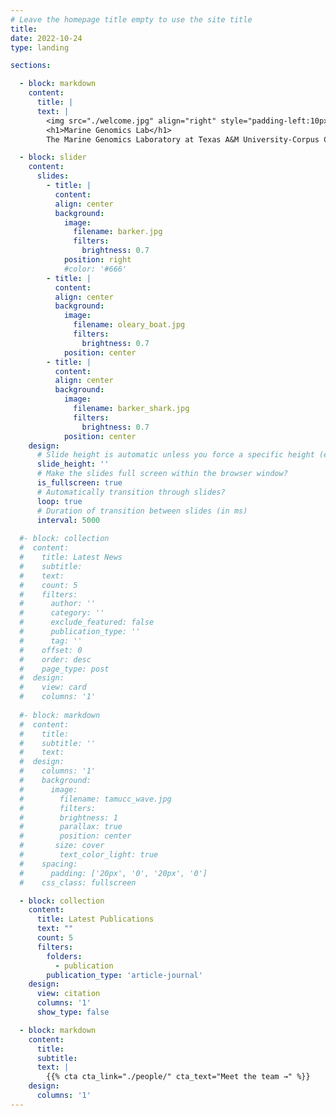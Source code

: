 ```yaml
---
# Leave the homepage title empty to use the site title
title:
date: 2022-10-24
type: landing

sections:

  - block: markdown
    content:
      title: |
      text: |
        <img src="./welcome.jpg" align="right" style="padding-left:10px;" width="400"/>
        <h1>Marine Genomics Lab</h1>
        The Marine Genomics Laboratory at Texas A&M University-Corpus Christi uses cutting edge, next-generation sequencing technology to address issues of marine conservation and management of exploited marine species. Additionally, we investigate biogeography and phylogenetics, with a focus on taxa found in the Gulf and northern Caribbean. The techniques being developed and utilized in our laboratory allow us to study population structure at an unprecedented resolution and to characterize adaptive aspects of genomic variation important for persistence at local scales and adaptation to temporal environmental fluctuations. 

  - block: slider
    content:
      slides:
        - title: |
          content: 
          align: center
          background:
            image:
              filename: barker.jpg
              filters:
                brightness: 0.7
            position: right
            #color: '#666'
        - title: |
          content: 
          align: center
          background:
            image:
              filename: oleary_boat.jpg
              filters:
                brightness: 0.7
            position: center
        - title: |
          content: 
          align: center
          background:
            image:
              filename: barker_shark.jpg
              filters:
                brightness: 0.7
            position: center
    design:
      # Slide height is automatic unless you force a specific height (e.g. '400px')
      slide_height: ''
      # Make the slides full screen within the browser window?
      is_fullscreen: true
      # Automatically transition through slides?
      loop: true
      # Duration of transition between slides (in ms)
      interval: 5000
  
  #- block: collection
  #  content:
  #    title: Latest News
  #    subtitle:
  #    text:
  #    count: 5
  #    filters:
  #      author: ''
  #      category: ''
  #      exclude_featured: false
  #      publication_type: ''
  #      tag: ''
  #    offset: 0
  #    order: desc
  #    page_type: post
  #  design:
  #    view: card
  #    columns: '1'
  
  #- block: markdown
  #  content:
  #    title:
  #    subtitle: ''
  #    text: 
  #  design:
  #    columns: '1'
  #    background:
  #      image: 
  #        filename: tamucc_wave.jpg
  #        filters:
  #        brightness: 1
  #        parallax: true
  #        position: center
  #       size: cover
  #        text_color_light: true
  #    spacing:
  #      padding: ['20px', '0', '20px', '0']
  #    css_class: fullscreen

  - block: collection
    content:
      title: Latest Publications
      text: ""
      count: 5
      filters:
        folders:
          - publication
        publication_type: 'article-journal'
    design:
      view: citation
      columns: '1'
      show_type: false 

  - block: markdown
    content:
      title:
      subtitle:
      text: |
        {{% cta cta_link="./people/" cta_text="Meet the team →" %}}
    design:
      columns: '1'
---
```

